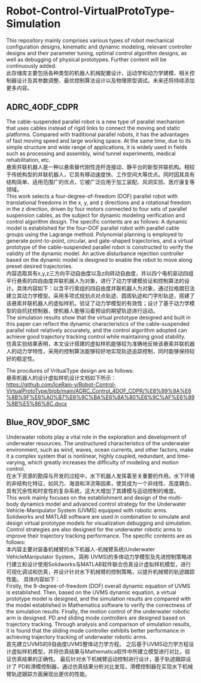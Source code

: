 # Robot-Control-VirtualProtoType-Simulation
This repository mainly comprises various types of robot mechanical configuration designs, kinematic and dynamic modeling, relevant controller designs and their parameter tuning, optimal control algorithm designs, as well as debugging of physical prototypes.  Further content will be continuously added.  
此存储库主要包括各种类型的机器人机械配置设计、运动学和动力学建模、相关控制器设计及其参数调整、最优控制算法设计以及物理原型调试。未来还将持续添加更多内容。  
## ADRC_4ODF_CDPR
   The cable-suspended parallel robot is a new type of parallel mechanism that uses cables instead of rigid links to connect the moving and static platforms. Compared with traditional parallel robots, it has the advantages of fast moving speed and large working space. At the same time, due to its simple structure and wide range of applications, it is widely used in fields such as processing and assembly, wind tunnel experiments, medical rehabilitation, etc.   
悬索并联机器人是一种以悬索替代刚性连杆连接动、静平台的新型并联机构。相较于传统构型的并联机器人，它具有移动速度快、工作空间大等优点。同时因其具有结构简单、适用范围广的优点，它被广泛应用于加工装配、风洞实验、医疗康复等领域。  
This work selects a four-degree-of-freedom (DOF) parallel robot with translational freedoms in the x, y, and z directions and a rotational freedom in the z direction, driven by four motors connected to four sets of parallel suspension cables, as the subject for dynamic modeling verification and control algorithm design. The specific contents are as follows: A dynamic model is established for the four-DOF parallel robot with parallel cable groups using the Lagrange method. Polynomial planning is employed to generate point-to-point, circular, and gate-shaped trajectories, and a virtual prototype of the cable-suspended parallel robot is constructed to verify the validity of the dynamic model. An active disturbance rejection controller based on the dynamic model is designed to enable the robot to move along preset desired trajectories.  
内容选取具有x,y,z三方向平动自由度以及z向转动自由度，并以四个电机驱动四组平行悬索的四自由度并联机器人为对象，进行了动力学建模验证和控制算法的设计。具体内容如下：以含平行索组的四自由度并联机器人为对象，通过拉格朗日法建立其动力学模型。采用多项式规划点对点轨迹、圆周轨迹和门字形轨迹，搭建了该悬索并联机器人的虚拟样机，验证了动力学模型的有效性；设计了基于动力学模型的自抗扰控制器，使机器人能够沿着预设的期望轨迹进行运动。   
The simulation results show that the virtual prototype designed and built in this paper can reflect the dynamic characteristics of the cable-suspended parallel robot relatively accurately, and the control algorithm adopted can achieve good trajectory tracking control while maintaining good stability.  
    仿真实验结果表明，本文设计搭建的虚拟样机能够较为准确地反映该悬索并联机器人的动力学特性，采用的控制算法能够较好地实现轨迹追踪控制，同时能够保持较好的稳定性。  

   The procdures of VritualType design are as follows:  
   悬索机器人的设计虚拟样机设计文档如下所示：    
https://github.com/IceRain-y/Robot-Control-VirtualProtoType/blob/main/ADRC_Control_4DOF_CDPR/%E8%99%9A%E6%8B%9F%E6%A0%B7%E6%9C%BA%E6%8A%80%E6%9C%AF%E6%89%8B%E5%86%8C.docx  
## Blue_ROV_9DOF_SMC  
Underwater robots play a vital role in the exploration and development of underwater resources. The unstructured characteristics of the underwater environment, such as wind, waves, ocean currents, and other factors, make it a complex system that is nonlinear, highly coupled, redundant, and time-varying, which greatly increases the difficulty of modeling and motion control.  
在水下资源的勘探与开发的过程中，水下机器人发挥着至关重要的作用。水下环境的非结构化特征，如风力、海浪和洋流等因素，使其成为一个非线性、高度耦合、具有冗余性和时变性的复杂系统，这大大增加了其建模与运动控制的难度。  
This work mainly focuses on the establishment and design of the multi-body dynamics model and advanced control strategy for the Underwater Vehicle-Manipulator System (UVMS) equipped with robotic arms. Solidworks and MATLAB software are used in combination to simulate and design virtual prototype models for visualization debugging and simulation. Control strategies are also designed for the underwater robotic arms to improve their trajectory tracking performance. The specific contents are as follows:    
本内容主要对装备机械臂的水下机器人-机械臂系统(Underwater VehicleManipulator System，简称 UVMS)的多体动力学模型及先进控制策略进行建立和设计使用Solidworks与MATLAB软件联合仿真设计虚拟样机模型，进行可视化调试和仿真，并设计针对水下机械臂的控制策略，以提升机械臂的轨迹跟踪性能。 具体内容如下：  
Firstly, the 9-degree-of-freedom (DOF) overall dynamic equation of UVMS is established. Then, based on the UVMS dynamic equation, a virtual prototype model is designed, and the simulation results are compared with the model established in Mathematica software to verify the correctness of the simulation results. Finally, the motion control of the underwater robotic arm is designed. PD and sliding mode controllers are designed based on trajectory tracking. Through analysis and comparison of simulation results, it is found that the sliding mode controller exhibits better performance in achieving trajectory tracking of underwater robotic arms.    
首先建立UVMS的9自由度UVMS整体动力学方程。 之后基于UVMS动力学方程设计虚拟样机模型，并将仿真结果与Mathematica软件中所建立模型进行对比，验证仿真结果的正确性。 最后针对水下机械臂运动控制进行设计，基于轨迹跟踪设计了 PD和滑模控制器，通过仿真结果分析对比发现，滑模控制器在实现水下机械臂轨迹跟踪方面展现出更优的性能。  

